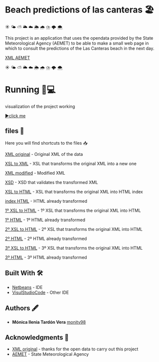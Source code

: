 # Beach predictions of las canteras 🏖 
☀️ 🌤 ⛅️ 🌥 ☁️ 🌦 🌧 ⛈ 🌩 🌨

This project is an application that uses the opendata provided by the State Meteorological Agency (AEMET) to be able to make a small web page in which to consult the predictions of the Las Canteras beach in the next day.

[XML AEMET](http://www.aemet.es/xml/playas/play_v2_3501601.xml)

☀️ 🌤 ⛅️ 🌥 ☁️ 🌦 🌧 ⛈ 🌩 🌨

# Running 📱💻

visualization of the project working

[▶️click me](https://beach-predictions.web.app/index.html)


## files 📄
Here you will find shortcuts to the files 📥

[XML original](https://github.com/monitv98/Beach-predictions-of-las-canteras/blob/master/play_v2_3501601.xml) - Original XML of the data

[XSL to XML](https://github.com/monitv98/Beach-predictions-of-las-canteras/blob/master/play_v2_3501601.xsl) - XSL that transforms the original XML into a new one

[XML modified](https://github.com/monitv98/Beach-predictions-of-las-canteras/blob/master/play_v2_3501601_output.xml) - Modified XML

[XSD](https://github.com/monitv98/Beach-predictions-of-las-canteras/blob/master/play_v2_3501601_output.xsd) - XSD that validates the transformed XML

[XSL to HTML](https://github.com/monitv98/Beach-predictions-of-las-canteras/blob/master/play_v2_3501601-html.xsl) - XSL that transforms the original XML into HTML index

[index HTML](https://github.com/monitv98/Beach-predictions-of-las-canteras/blob/master/index.html) - HTML already transformed

[1º XSL to HTML](https://github.com/monitv98/Beach-predictions-of-las-canteras/blob/master/date1.xsl) - 1º XSL that transforms the original XML into HTML

[1º HTML](https://github.com/monitv98/Beach-predictions-of-las-canteras/blob/master/date1.html) - 1º HTML already transformed

[2º XSL to HTML](https://github.com/monitv98/Beach-predictions-of-las-canteras/blob/master/date2.xsl) - 2º XSL that transforms the original XML into HTML

[2º HTML](https://github.com/monitv98/Beach-predictions-of-las-canteras/blob/master/date2.html) - 2º HTML already transformed

[3º XSL to HTML](https://github.com/monitv98/Beach-predictions-of-las-canteras/blob/master/date3.xsl) - 3º XSL that transforms the original XML into HTML

[3º HTML](https://github.com/monitv98/Beach-predictions-of-las-canteras/blob/master/date3.html) - 3º HTML already transformed

## Built With 🛠️

* [Netbeans](https://netbeans.org/) - IDE
* [VisulStudioCode](https://code.visualstudio.com/) - Other IDE

## Authors 🖋

* **Mónica Ilenia Tardón Vera** [monitv98](https://github.com/monitv98)

## Acknowledgments 👏

* [XML original](http://www.aemet.es/xml/playas/play_v2_3501601.xml) - thanks for the open data to carry out this project 
* [AEMET](http://www.aemet.es/es/portada) - State Meteorological Agency 
